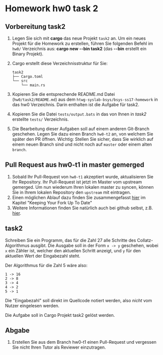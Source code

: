 # Homework hw0 task 2

## Vorbereitung task2

1. Legen Sie sich mit **cargo** das neue Projekt `task2` an. Um ein neues Projekt für die Homework zu erstellen, führen Sie folgenden Befehl im `hw0/` Verzeichnis aus:
    **cargo new --bin task2** (das **--bin** erstellt ein Binary Projekt).
1. Cargo erstellt diese Verzeichnisstruktur für Sie:

    ```text
    task2
    ├── Cargo.toml
    └── src
        └── main.rs
    ```

1. Kopieren Sie die entsprechende README.md Datei (`hw0/task2/README.md`) aus dem `htwg-syslab-bsys/bsys-ss17-homework` in das hw0 Verzeichnis. Darin enthalten ist die Aufgabe für task2.
1. Kopieren Sie die Datei `tests/output.bats` in das von Ihnen in *task2* erstellte `tests/` Verzeichnis.
1. Die Bearbeitung dieser Aufgaben soll auf einem anderen Git-Branch geschehen.
Legen Sie dazu einen Branch `hw0-t2` an, von welchem Sie später den PR öffnen.
Wichtig: Stellen Sie sicher, dass Sie wirklich auf einem neuen Branch sind und nicht noch auf `master` oder einem alten `branch`.


## Pull Request aus hw0-t1 in master gemerged
1. Sobald Ihr Pull-Request von `hw0-t1` akzeptiert wurde, aktualisieren Sie Ihr Repository. Ihr Pull-Request ist jetzt im Master vom upstream gemerged. Um nun wiederum Ihren lokalen master zu syncen, können Sie in Ihrem lokalen Repository den `upstream` mit eintragen.
1. Einen möglichen Ablauf dazu finden Sie zusammengefasst [hier][git-pr-wf] im Kapitel "Keeping Your Fork Up To Date"
1. Weitere Informationen finden Sie natürlich auch bei github selbst, z.B. [hier][github-collab].


## task2

Schreiben Sie ein Programm, das für die Zahl 27 alle Schritte des
Collatz-Algorithmus ausgibt. Die Ausgabe soll in der Form `x -> y` geschehen,
wobei `x` ein Zähler ist, welcher den aktuellen Schritt anzeigt, und `y` für
den aktuellen Wert der Eingabezahl steht.

Der Algorithmus für die Zahl 5 wäre also:

```
1 -> 16
2 -> 8
3 -> 4
4 -> 2
5 -> 1
```

Die "Eingabezahl" soll direkt im Quellcode notiert werden, also *nicht*
vom Nutzer eingelesen werden.

Die Aufgabe soll in Cargo Projekt task2 gelöst werden.

## Abgabe
1. Erstellen Sie aus dem Branch hw0-t1 einen Pull-Request und vergessen Sie nicht Ihren Tutor als Reviewer einzutragen.

[git-pr-wf]: https://gist.github.com/Chaser324/ce0505fbed06b947d962#keeping-your-fork-up-to-date
[github-collab]: https://help.github.com/categories/collaborating-with-issues-and-pull-requests/

